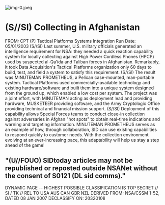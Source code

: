 ![img-0.jpeg](img-0.jpeg)

# (S//SI) Collecting in Afghanistan 

FROM: CPT (P)
Tactical Platforms Systems Integration
Run Date: 05/01/2003
(S//SI) Last summer, U.S. military officials generated an intelligence requirement for NSA: they needed a quick reaction capability system for locally collecting against High Power Cordless Phones (HPCP) used by suspected al-Qa'ida and Taliban forces in Afghanistan. Remarkably, it took Data Acquisition's Tactical Platforms organization only 60 days to build, test, and field a system to satisfy this requirement.
(S//SI) The result was MINUTEMAN PROMETHEUS, a Pelican case-mounted, man-portable system. Tactical Platforms used commercially-available technology and existing hardware/software and built them into a unique system designed from the ground up, which enabled a low cost per system. The project was a joint effort, with MINUTEMAN acting as deployment lead and providing hardware, MUSKETEER providing software, and the Army Cryptologic Office providing technical and financial mission support.
(S//SI) Deployment of this capability allows Special Forces teams to conduct close-in collection against adversaries in Afghan "hot spots" to obtain real-time indications and warning and targeting information. MINUTEMAN PROMETHEUS serves as an example of how, through collaboration, SID can use existing capabilities to respond quickly to customer needs. With the collection environment evolving at an ever-increasing pace, this adaptability will help us stay a step ahead of the game!

## "(U//FOUO) SIDtoday articles may not be republished or reposted outside NSANet without the consent of S0121 (DL sid comms)."

DYNAMIC PAGE -- HIGHEST POSSIBLE CLASSIFICATION IS TOP SECRET // SI / TK // REL TO USA AUS CAN GBR NZL DERIVED FROM: NSA/CSSM 1-52, DATED 08 JAN 2007 DECLASSIFY ON: 20320108
